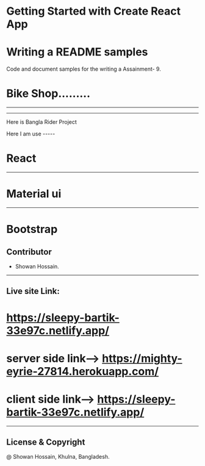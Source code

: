 # Getting Started with Create React App


# Writing a README samples

Code and document samples for the writing a Assainment- 9.

# Bike Shop.........

-------------------------------------
_____________________
Here is Bangla Rider Project

Here I am use -----

# React
---------------
# Material ui
---------------
# Bootstrap

## Contributor
- Showan Hossain.
---------------
## Live site Link:

# https://sleepy-bartik-33e97c.netlify.app/

# server side link--> https://mighty-eyrie-27814.herokuapp.com/

# client side link--> https://sleepy-bartik-33e97c.netlify.app/

----------

## License & Copyright

@ Showan Hossain, Khulna, Bangladesh.